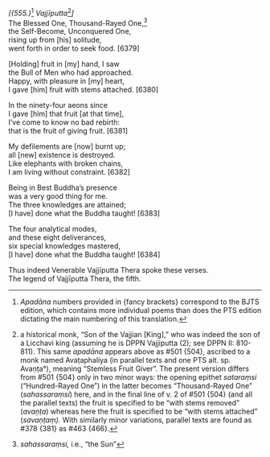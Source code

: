 *\[{555.}*[^1] *Vajjīputta*[^2]*\]*  
The Blessed One, Thousand-Rayed One,[^3]  
the Self-Become, Unconquered One,  
rising up from \[his\] solitude,  
went forth in order to seek food. \[6379\]

\[Holding\] fruit in \[my\] hand, I saw  
the Bull of Men who had approached.  
Happy, with pleasure in \[my\] heart,  
I gave \[him\] fruit with stems attached. \[6380\]

In the ninety-four aeons since  
I gave \[him\] that fruit \[at that time\],  
I’ve come to know no bad rebirth:  
that is the fruit of giving fruit. \[6381\]

My defilements are \[now\] burnt up;  
all \[new\] existence is destroyed.  
Like elephants with broken chains,  
I am living without constraint. \[6382\]

Being in Best Buddha’s presence  
was a very good thing for me.  
The three knowledges are attained;  
\[I have\] done what the Buddha taught! \[6383\]

The four analytical modes,  
and these eight deliverances,  
six special knowledges mastered,  
\[I have\] done what the Buddha taught! \[6384\]

Thus indeed Venerable Vajjīputta Thera spoke these verses.  
The legend of Vajjīputta Thera, the fifth.

[^1]: *Apadāna* numbers provided in {fancy brackets} correspond to the
    BJTS edition, which contains more individual poems than does the PTS
    edition dictating the main numbering of this translation.

[^2]: a historical monk, “Son of the Vajjian \[King\],” who was indeed
    the son of a Licchavi king (assuming he is DPPN Vajjiputta (2); see
    DPPN II: 810-811). This same *apadāna* appears above as \#501 {504},
    ascribed to a monk named Avaṭaphaliya (in parallel texts and one PTS
    alt. sp. Avaṇṭa°), meaning “Stemless Fruit Giver”. The present
    version differs from \#501 {504} only in two minor ways: the opening
    epithet *sataraṃsi* (“Hundred-Rayed One”) in the latter becomes
    “Thousand-Rayed One” (*sahassaraṃsi*) here, and in the final line of
    v. 2 of \#501 {504} (and all the parallel texts) the fruit is
    specified to be “with stems removed” (*avaṇṭa*) whereas here the
    fruit is specified to be “with stems attached” (*savaṇṭaṃ).* With
    similarly minor variations, parallel texts are found as \#378 {381}
    as \#463 {466}.

[^3]: *sahassaraṃsi,* i.e., “the Sun”

